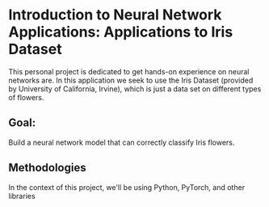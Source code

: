# Introduction to Neural Network Applications: Applications to Iris Dataset
This personal project is dedicated to get hands-on experience on neural networks are. In this application we seek to use the Iris Dataset (provided by University of California, Irvine), which is just a data set on different types of flowers. 

## Goal: 
Build a neural network model that can correctly classify Iris flowers. 

## Methodologies
In the context of this project, we'll be using Python, PyTorch, and other libraries

